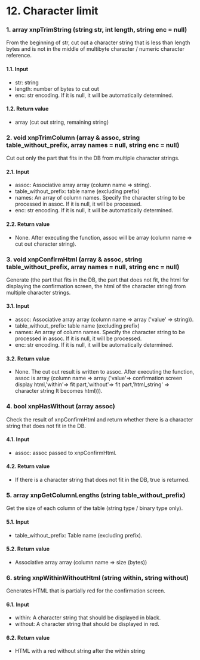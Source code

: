 # 12. Character limit

### 1. array xnpTrimString \(string str, int length, string enc = null\)

From the beginning of str, cut out a character string that is less than length bytes and is not in the middle of multibyte character / numeric character reference.

#### 1.1. Input

* str: string
* length: number of bytes to cut out
* enc: str encoding. If it is null, it will be automatically determined.

#### 1.2. Return value

* array \(cut out string, remaining string\)

### 2. void xnpTrimColumn \(array & assoc, string table\_without\_prefix, array names = null, string enc = null\)

Cut out only the part that fits in the DB from multiple character strings.

#### 2.1. Input

* assoc: Associative array array \(column name =&gt; string\).
* table\_without\_prefix: table name \(excluding prefix\)
* names: An array of column names. Specify the character string to be processed in assoc. If it is null, it will be processed.
* enc: str encoding. If it is null, it will be automatically determined.

#### 2.2. Return value

* None. After executing the function, assoc will be array \(column name =&gt; cut out character string\).

### 3. void xnpConfirmHtml \(array & assoc, string table\_without\_prefix, array names = null, string enc = null\)

Generate \(the part that fits in the DB, the part that does not fit, the html for displaying the confirmation screen, the html of the character string\) from multiple character strings.

#### 3.1. Input

* assoc: Associative array array \(column name =&gt; array \('value' =&gt; string\)\).
* table\_without\_prefix: table name \(excluding prefix\)
* names: An array of column names. Specify the character string to be processed in assoc. If it is null, it will be processed.
* enc: str encoding. If it is null, it will be automatically determined.

#### 3.2. Return value

* None. The cut out result is written to assoc. After executing the function, assoc is array \(column name =&gt; array \('value'=&gt; confirmation screen display html,'within'=&gt; fit part,'without'=&gt; fit part,'html\_string' =&gt; character string It becomes html\)\)\).

### 4. bool xnpHasWithout \(array assoc\)

Check the result of xnpConfirmHtml and return whether there is a character string that does not fit in the DB.

#### 4.1. Input

* assoc: assoc passed to xnpConfirmHtml.

#### 4.2. Return value

* If there is a character string that does not fit in the DB, true is returned.

### 5. array xnpGetColumnLengths \(string table\_without\_prefix\)

Get the size of each column of the table \(string type / binary type only\).

#### 5.1. Input

* table\_without\_prefix: Table name \(excluding prefix\).

#### 5.2. Return value

* Associative array array \(column name =&gt; size \(bytes\)\)

### 6. string xnpWithinWithoutHtml \(string within, string without\)

Generates HTML that is partially red for the confirmation screen.

#### 6.1. Input

* within: A character string that should be displayed in black.
* without: A character string that should be displayed in red.

#### 6.2. Return value

* HTML with a red without string after the within string

